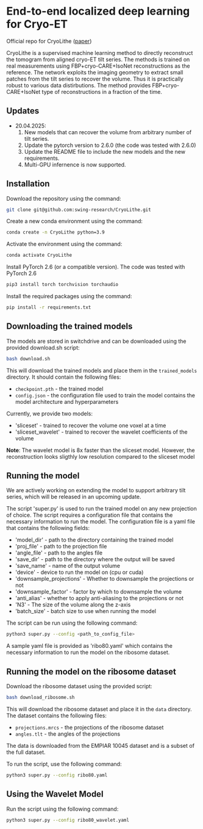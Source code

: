 # End-to-end localized deep learning for Cryo-ET 	
Official repo for CryoLithe ([paper](https://arxiv.org/abs/2501.15246))

CryoLithe is a supervised machine learning method to directly reconstruct the tomogram from aligned cryo-ET tilt series. The methods is trained on real measurements using FBP+cryo-CARE+IsoNet reconstructions as the reference. The network exploits the imaging geometry to extract small patches from the tilt series to recover the volume. Thus it is practically robust to various data distirbutions. The method provides FBP+cryo-CARE+IsoNet type of reconstructions in a fraction of the time.


## Updates 
- 20.04.2025: 
    1. New models that can recover the volume from arbitrary number of tilt series. 
    2. Update the pytorch version to 2.6.0 (the code was tested with 2.6.0)
    3. Update the README file to include the new models and the new requirements.
    4. Multi-GPU infernence is now supported.

## Installation
Download the repository using the command:
```bash
git clone git@github.com:swing-research/CryoLithe.git
```


Create a new conda environment using the command:
```bash
conda create -n CryoLithe python=3.9
```



Activate the environment using the command:
```bash
conda activate CryoLithe
```
Install PyTorch 2.6 (or a compatible version). The code was tested with PyTorch 2.6
```bash
pip3 install torch torchvision torchaudio
```


Install the required packages using the command:

```bash
pip install -r requirements.txt
```

## Downloading the trained models
The models are stored in switchdrive and can be downloaded using the provided download.sh script:
```bash
bash download.sh
```

This will download the trained models and place them in the `trained_models` directory. It should contain the following files:
- `checkpoint.pth` - the trained model
- `config.json` - the configuration file used to train the model contains the model architecture and hyperparameters

Currently, we provide two models:
 - 'sliceset' - trained to recover the volume one voxel at a time
 - 'sliceset_wavelet' - trained to recover the wavelet coefficients of the volume

 **Note**: The wavelet model is 8x faster than the sliceset model. However, the reconstruction looks sligthly low resolution compared to the 
 sliceset model
## Running the model

We are actively working on extending the model to support arbitrary tilt series, which will be released in an upcoming update.

The script 'super.py' is used to run the trained model on any new projection of choice.  The script requires a configuration file that contains the necessary information to run the model.
The configuration file is a yaml file that contains the following fields:
 - 'model_dir' - path to the directory containing the trained model
 - 'proj_file' - path to the projection file
 - 'angle_file' - path to the angles file
 - 'save_dir' - path to the directory where the output will be saved
 - 'save_name' - name of the output volume
 - 'device' - device to run the model on (cpu or cuda)
 - 'downsample_projections' - Whether to downsample the projections or not
 - 'downsample_factor' - factor by which to downsample the volume
 - 'anti_alias' - whether to apply anti-aliasing to the projections or not
 - 'N3' - The size of the volume along the z-axis
 - 'batch_size' - batch size to use when running the model


The script can be run using the following command:
```bash
python3 super.py --config <path_to_config_file>
```

A sample yaml file is provided as 'ribo80.yaml' which contains the necessary information to run the model on the ribosome dataset.

## Running the model on the ribosome dataset

Download the ribosome dataset using the provided script:
```bash
bash download_ribosome.sh
```
This will download the ribosome dataset and place it in the `data` directory. The dataset contains the following files:
- `projections.mrcs` - the projections of the ribosome dataset
- `angles.tlt` - the angles of the projections

The data is downloaded from the EMPIAR 10045 dataset and is a subset of the full dataset.

To run the script, use the following command:
```bash
python3 super.py --config ribo80.yaml
```

## Using the Wavelet Model
Run the script using the following command:
```bash
python3 super.py --config ribo80_wavelet.yaml
```
